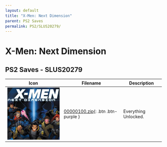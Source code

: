 ```yaml
---
layout: default
title: "X-Men: Next Dimension"
parent: PS2 Saves
permalink: PS2/SLUS20279/
---
```

# X-Men: Next Dimension

## PS2 Saves - SLUS20279

| Icon | Filename | Description |
|------|----------|-------------|
| ![X-Men: Next Dimension](icon0.png) | [00000100.zip](00000100.zip){: .btn .btn-purple } | Everything Unlocked. |
